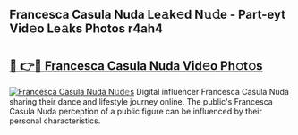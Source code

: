 ## Francesca Casula Nuda Le𝚊k𝚎d N𝚞𝚍e - Part-eyt Vid𝚎o Le𝚊ks Photos r4ah4

# <h2><a href="http://fbbjssp.evod.top/?m=Francesca+Casula+Nuda">🔗 👉🔴 Francesca Casula Nuda Vid𝚎o Ph𝚘t𝚘s</a></h2>

[![Francesca Casula Nuda N𝚞d𝚎s](https://i.imgur.com/8V9OHl7.gif)](http://fbbjssp.evod.top/?m=Francesca+Casula+Nuda)
Digital influencer Francesca Casula Nuda sharing their dance and lifestyle journey online. The public's Francesca Casula Nuda perception of a public figure can be influenced by their personal characteristics. 

